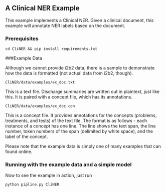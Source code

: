 ## A Clinical NER Example

This example implements a Clinical NER. Given a clinical document, this example will annotate NER labels based on the document.

### Prerequisites

```
cd CliNER && pip install requirements.txt
```

###Example Data


Although we cannot provide i2b2 data, there is a sample to demonstrate how the data is formatted (not actual data from i2b2, though).

    CliNER/data/examples/ex_doc.txt

This is a text file. Discharge summaries are written out in plaintext, just like this. It is paired with a concept file, which has its annotations.

    CliNER/data/examples/ex_doc.con

This is a concept file. It provides annotations for the concepts (problems, treatments, and tests) of the text file. The format is as follows - each instance of a concept has one line. The line shows the text span, the line number, token numbers of the span (delimited by white space), and the label of the concept.

Please note that the example data is simply one of many examples that can found online.


### Running with the example data and a simple model

Now to see the example in action, just run

```bash
python pipline.py CliNER
```
